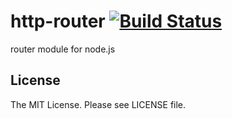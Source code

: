 # http-router [![Build Status](https://travis-ci.org/sasaplus1/http-router.png)](https://travis-ci.org/sasaplus1/http-router)

router module for node.js

## License

The MIT License. Please see LICENSE file.
